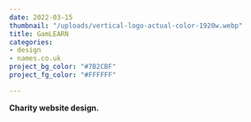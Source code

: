 ```yaml
---
date: 2022-03-15
thumbnail: "/uploads/vertical-logo-actual-color-1920w.webp"
title: GamLEARN
categories:
- design
- names.co.uk
project_bg_color: "#7B2CBF"
project_fg_color: "#FFFFFF"

---
```

**Charity website design.**